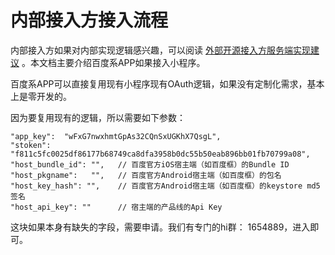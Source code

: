 # 内部接入方接入流程

内部接入方如果对内部实现逻辑感兴趣，可以阅读 [外部开源接入方服务端实现建议](./advices_for_implement.md) 。本文档主要介绍百度系APP如果接入小程序。

百度系APP可以直接复用现有小程序现有OAuth逻辑，如果没有定制化需求，基本上是零开发的。

因为要复用现有的逻辑，所以需要如下参数：

```
"app_key":  "wFxG7nwxhmtGpAs32CQnSxUGKhX7QsgL",
"stoken":   "f811c5fc0025df86177b68749ca8dfa3958b0dc55b50eab896bb01fb70799a08",
"host_bundle_id": "",   // 百度官方iOS宿主端（如百度框）的Bundle ID 
"host_pkgname":   "",   // 百度官方Android宿主端（如百度框）的包名
"host_key_hash": "",    // 百度官方Android宿主端（如百度框）的keystore md5签名
"host_api_key": ""      // 宿主端的产品线的Api Key
```

这块如果本身有缺失的字段，需要申请。我们有专门的hi群： 1654889，进入即可。

